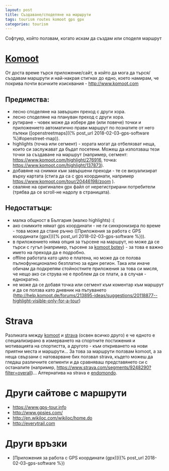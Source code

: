 ```yaml
---
layout: post
title: Създаване/споделяне на маршрути
tags: tourism routes komoot gps gpx
categories: tourism
---
```

Софтуер, който ползвам, когато искам да създам или споделя маршрут

# [Komoot](http://komoot.com)

От доста време търся приложение/сайт, в който да мога да търся/създавам маршрути и най-накрая стигнах до едно, което намирам, че покрива почти всичките изисквания - http://www.komoot.com

## Предимства:
 - лесно споделяне на завършен преход с други хора.
 - лесно споделяне на плануван преход с други хора.
 - рутиране - човек може да избере две (или повече) точки и приложението автоматично прави маршрут по познатите от него пътеки ([openstreetmaps]({% post_url 2018-02-03-gps-software %}#openstreet-map)).
 - highlights (точка или сегмент) - хората могат да отбелязват неща, които си заслужават да бъдат посетени. Можеш да използваш тези точки за създаване на маршрут (например, сегмент: https://www.komoot.com/highlight/276916, точка: https://www.komoot.com/highlight/137873).
 - добавяне на снимки към завършени преходи - те се визуализират върху картата (стига да са с gps координати, например https://www.komoot.com/tour/20446198/zoom ).
 - сваляне на оригинален gpx файл от нерегистрирани потребители (трябва да се scroll-не надолу в страницата).

## Недостатъци:
 - малка общност в България (малко highlights) :(
 - ако снимките нямат gps координати - не ги синхронизира по време - това може да стане ръчно ([Приложения за работа с GPS координати (gpx)]({% post_url 2018-02-03-gps-software %})).
 - в приложението няма опция за търсене на маршрут, но може да се търси с гугъл (например, търсене за [komoot botev](https://www.google.bg/search?q=komoot+botev)) - за това е важно името на прехода да е подробно.
 - offline работата като цяло е платена, но може да се ползва пълнофункционално безплатно за един регион. Така или иначе обичам да подкрепям стойностните приложения за това си мисля, че нещо ако си струва не е проблем да се плати, а в случая - еднократно.
 - не може да се добавя точка или сегмент към коментар към маршрут и да се ползва като дневник на пътуването (http://help.komoot.de/forums/213895-ideas/suggestions/20118877--highlight-visible-only-for-a-tour)

# Strava

Разликата между [komoot](http://komoot.com) и [strava](http://strava.com) (освен всичко друго) е че едното е специализирано в измерването на спортните постижения и мотивацията на спортистта, а другото - към откриването на нови приятни места и маршрути... За това за маршрути ползвам komoot, а за неща свързани с натоварване бих ползвал strava, където можеш да гледаш различните сегменти и да сравняваш представянето си с останалите (например, https://www.strava.com/segments/9248290?filter=overall)... Алтернатива на strava е [endomondo](http://endomondo.com).

# Други сайтове с маршрути
 - https://www.gps-tour.info
 - http://www.gpsies.com/
 - http://en.wikiloc.com/wikiloc/home.do
 - http://everytrail.com

# Други връзки
 - [Приложения за работа с GPS координати (gpx)]({% post_url 2018-02-03-gps-software %})
